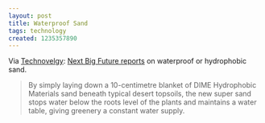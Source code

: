 ```yaml
---
layout: post
title: Waterproof Sand
tags: technology
created: 1235357890
---
```

Via [Technovelgy](http://www.technovelgy.com/ct/Science-Fiction-News.asp?NewsNum=2128):  [Next Big Future reports](http://nextbigfuture.com/2009/02/waterproof-sand-could-green-deserts.html) on waterproof or hydrophobic sand.

> By simply laying down a 10-centimetre blanket of DIME Hydrophobic Materials sand beneath typical desert topsoils, the new super sand stops water below the roots level of the plants and maintains a water table, giving greenery a constant water supply.
